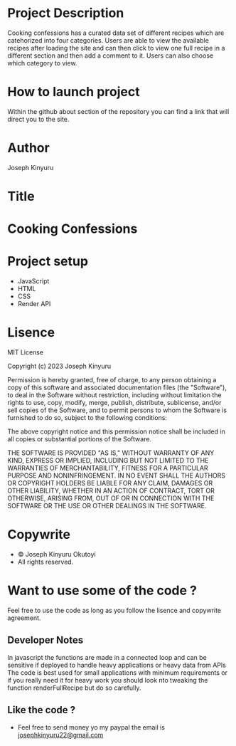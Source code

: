 # Project Description
Cooking confessions has a curated data set of different recipes which are catehorized into four categories. Users are able to view the available recipes after loading the site and can then click to view one full recipe in a different section and then add a comment to it. Users can also choose which category to view.

# How to launch project
Within the github about section of the repository you can find a link that will direct you to the site.

# Author
Joseph Kinyuru

# Title
# Cooking Confessions

# Project setup
- JavaScript
- HTML
- CSS
- Render API 

# Lisence
MIT License

Copyright (c) 2023 Joseph Kinyuru

Permission is hereby granted, free of charge, to any person obtaining a copy of this software and associated documentation files (the "Software"), to deal in the Software without restriction, including without limitation the rights to use, copy, modify, merge, publish, distribute, sublicense, and/or sell copies of the Software, and to permit persons to whom the Software is furnished to do so, subject to the following conditions:

The above copyright notice and this permission notice shall be included in all copies or substantial portions of the Software.

THE SOFTWARE IS PROVIDED "AS IS," WITHOUT WARRANTY OF ANY KIND, EXPRESS OR IMPLIED, INCLUDING BUT NOT LIMITED TO THE WARRANTIES OF MERCHANTABILITY, FITNESS FOR A PARTICULAR PURPOSE AND NONINFRINGEMENT. IN NO EVENT SHALL THE AUTHORS OR COPYRIGHT HOLDERS BE LIABLE FOR ANY CLAIM, DAMAGES OR OTHER LIABILITY, WHETHER IN AN ACTION OF CONTRACT, TORT OR OTHERWISE, ARISING FROM, OUT OF OR IN CONNECTION WITH THE SOFTWARE OR THE USE OR OTHER DEALINGS IN THE SOFTWARE.

# Copywrite
* © Joseph Kinyuru Okutoyi
* All rights reserved.

# Want to use some of the code ?
Feel free to use the code as long as you follow the lisence and copywrite agreement.

## Developer Notes
In javascript the functions are made in a connected loop and can be sensitive if deployed to handle heavy applications or heavy data from APIs 
The code is best used for small applications with minimum requirements or if you really need it for heavy work you should look nto tweaking the function renderFullRecipe but do so carefully.

## Like the code ?
* Feel free to send money yo my paypal the email is josephkinyuru22@gmail.com 
